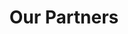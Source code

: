 ---
title: "Our Partners"
partners: [
    {
        logo: "/img/logo/logo-honeywell.png",
        text: "secure remote access for ICS and USB data exchange security"
    },
    {
        logo: "/img/logo/logo-fortinet.png",
        text: "creating a secure IT and OT environment"
    },
    {
        logo: "/img/logo/logo-nozomi.png",
        text: "traffic monitoring and vulnerability detection in the OT environment"
    },
    {
        logo: "/img/logo/logo-ibm.png",
        text: "security incident management systems"
    },
    {
        logo: "/img/logo/logo-dosarrest.png",
        text: "DDoS testing and protection"
    },
    {
        logo: "/img/logo/logo-esecure.png",
        text: "security incident management systems"
    }
]
---